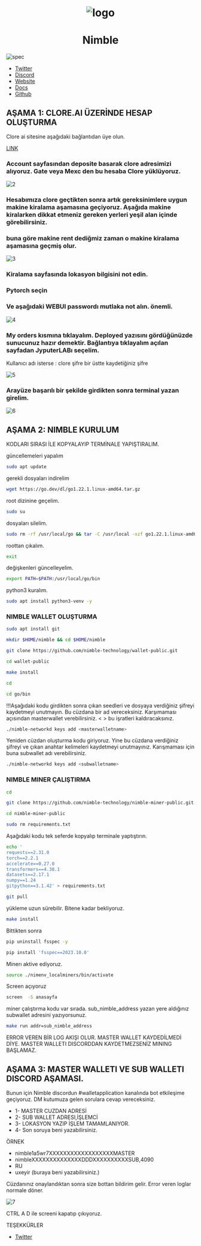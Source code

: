 # <h1 align="center">![logo](https://github.com/uzeyirce/Nimble/assets/85512132/8b1a234b-9fcb-46fc-b5bf-4105aa5497c0)</h1>

# <h1 align="center">Nimble</h1>

![spec](https://github.com/uzeyirce/Nimble/assets/85512132/995fb34b-6c85-418f-bde2-69f9a2e17d6d)

* [Twitter](https://twitter.com/Nimble_Network)
* [Discord](https://discord.gg/mFZKS5Ev)
* [Website](https://www.nimble.technology/tokenomics)
* [Docs](https://github.com/nimble-technology/nimble-wiki)
* [Github](https://github.com/nimble-technology)

## AŞAMA 1: CLORE.AI ÜZERİNDE HESAP OLUŞTURMA

Clore ai sitesine aşağıdaki bağlantıdan üye olun.

[LINK](https://clore.ai?ref_id=wrxtelh2)



### Account sayfasından deposite basarak clore adresimizi alıyoruz. Gate veya Mexc den bu hesaba Clore yüklüyoruz. 

![2](https://github.com/uzeyirce/Nimble/assets/85512132/0664b198-5363-4321-9623-026e7baf97a6)



### Hesabımıza clore geçtikten sonra artık gereksinimlere uygun makine kiralama aşamasına geçiyoruz. Aşağıda makine kiralarken dikkat etmeniz gereken yerleri  yeşil alan içinde görebilirsiniz.
### buna göre makine rent dediğmiz zaman o makine kiralama aşamasına geçmiş olur. 
![3](https://github.com/uzeyirce/Nimble/assets/85512132/df3a6993-653a-440a-8695-07318fd2ddf1)


### Kiralama sayfasında lokasyon bilgisini not edin.
### Pytorch seçin
### Ve aşağıdaki WEBUI passwordı mutlaka not alın. önemli.

![4](https://github.com/uzeyirce/Nimble/assets/85512132/61801e18-56a7-4882-aa0b-6353c7ff62be)

###  My orders kısmına tıklayalım. Deployed yazısını gördüğünüzde sunucunuz hazır demektir. Bağlantıya tıklayalım açılan sayfadan JyputerLABı seçelim.
Kullanıcı adı isterse : clore
şifre bir üstte kaydetiğiniz şifre

![5](https://github.com/uzeyirce/Nimble/assets/85512132/4076525a-1a23-46fc-89a9-9714c993ae98)


### Arayüze başarılı bir şekilde girdikten sonra terminal yazan girelim.

![6](https://github.com/uzeyirce/Nimble/assets/85512132/16ccdaf4-2bb3-44e6-a1ba-0644d91a6371)


## AŞAMA 2: NIMBLE KURULUM
KODLARI SIRASI İLE KOPYALAYIP TERMİNALE YAPIŞTIRALIM. 


güncellemeleri yapalım

```bash
sudo apt update
```

gerekli dosyaları indirelim

```bash
wget https://go.dev/dl/go1.22.1.linux-amd64.tar.gz
```

root dizinine geçelim.
```bash
sudo su
```
dosyaları silelim.
```bash
sudo rm -rf /usr/local/go && tar -C /usr/local -xzf go1.22.1.linux-amd64.tar.gz
```

roottan çıkalım.
```bash
exit
```

değişkenleri güncelleyelim.
```bash
export PATH=$PATH:/usr/local/go/bin
```

python3 kuralım.
```bash
sudo apt install python3-venv -y
```


### NIMBLE WALLET OLUŞTURMA


```bash
sudo apt install git
```

```bash
mkdir $HOME/nimble && cd $HOME/nimble
```

```bash
git clone https://github.com/nimble-technology/wallet-public.git
```

```bash
cd wallet-public
```

```bash
make install
```

```bash
cd
```

```bash
cd go/bin
```

!!!Aşağıdaki kodu girdikten sonra çıkan seedleri ve dosyaya verdiğiniz şifreyi kaydetmeyi unutmayın. Bu cüzdana bir ad vereceksiniz. Karşımaması açısından masterwallet verebilirsiniz. <  > bu işratleri kaldıracaksınız.

```bash
./nimble-networkd keys add <masterwalletname>
```

Yeniden cüzdan oluşturma kodu giriyoruz. Yine bu cüzdana verdiğiniz şifreyi ve çıkan anahtar kelimeleri kaydetmeyi unutmayınız. Karışmaması için buna subwallet adı verebilirsiniz.
```bash
./nimble-networkd keys add <subwalletname>
```

### NIMBLE MINER ÇALIŞTIRMA

```bash
cd
```

```bash
git clone https://github.com/nimble-technology/nimble-miner-public.git
```

```bash
cd nimble-miner-public
```

```bash
sudo rm requirements.txt
```


Aşağıdaki kodu tek seferde kopyalıp terminale yaptıştırın.

```bash
echo '
requests==2.31.0
torch==2.2.1
accelerate==0.27.0
transformers==4.38.1
datasets==2.17.1
numpy==1.24
gitpython==3.1.42' > requirements.txt
```

```bash
git pull
```

yükleme uzun sürebilir. Bitene kadar bekliyoruz.
```bash
make install
```
Bittikten sonra

```bash
pip uninstall fsspec -y
```

```bash
pip install 'fsspec==2023.10.0'
```

Minerı aktive ediyoruz.

```bash
source ./nimenv_localminers/bin/activate
```

Screen açıyoruz

```bash
screen  -S anasayfa
```

miner çalıştırma kodu var sırada. sub_nimble_address yazan yere aldığınız subwallet adresini yazıyorsunuz.

```bash
make run addr=sub_nimble_address
```

ERROR VEREN BİR LOG AKIŞI OLUR. MASTER WALLET KAYDEDİLMEDİ DİYE. MASTER WALLETI DISCORDDAN  KAYDETMEZSENİZ MINING BAŞLAMAZ.



## AŞAMA 3: MASTER WALLETI VE SUB WALLETI DISCORD AŞAMASI. 

Bunun için Nimble discordun #walletapplication kanalında bot etkileşime geçiyoruz. DM kutumuza gelen sorulara cevap vereceksiniz.
* 1-	MASTER CUZDAN ADRESİ
* 2-	SUB WALLET ADRESI,İŞLEMCİ
* 3-	LOKASYON YAZIP İŞLEM TAMAMLANIYOR.
* 4-  Son soruya beni yazabilirsiniz.

ÖRNEK 
* nimble1a5wr7XXXXXXXXXXXXXXXXXXMASTER
* nimbleXXXXXXXXXXXXXXDDDXXXXXXXXXXSUB,4090
* RU
* uxeyir (buraya beni yazabilirsiniz.)

Cüzdanınız onaylandıktan sonra size bottan bildirim gelir. Error veren loglar normale döner.

![7](https://github.com/uzeyirce/Nimble/assets/85512132/8f3f030d-cb73-4a35-bc61-ee076bebd3fa)

CTRL A D ile screeni kapatıp çıkıyoruz.

TEŞEKKÜRLER

* [Twitter](https://twitter.com/uzeyirce)



